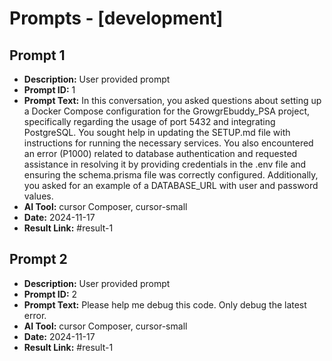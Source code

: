 # Prompts - [development]

## Prompt 1
* **Description:** User provided prompt
* **Prompt ID:** 1
* **Prompt Text:** In this conversation, you asked questions about setting up a Docker Compose configuration for the GrowgrEbuddy_PSA project, specifically regarding the usage of port 5432 and integrating PostgreSQL. You sought help in updating the SETUP.md file with instructions for running the necessary services. You also encountered an error (P1000) related to database authentication and requested assistance in resolving it by providing credentials in the .env file and ensuring the schema.prisma file was correctly configured. Additionally, you asked for an example of a DATABASE_URL with user and password values.
* **AI Tool:** cursor Composer, cursor-small
* **Date:** 2024-11-17
* **Result Link:** #result-1

## Prompt 2
* **Description:** User provided prompt
* **Prompt ID:** 2
* **Prompt Text:** Please help me debug this code. Only debug the latest error.
* **AI Tool:** cursor Composer, cursor-small
* **Date:** 2024-11-17
* **Result Link:** #result-1

